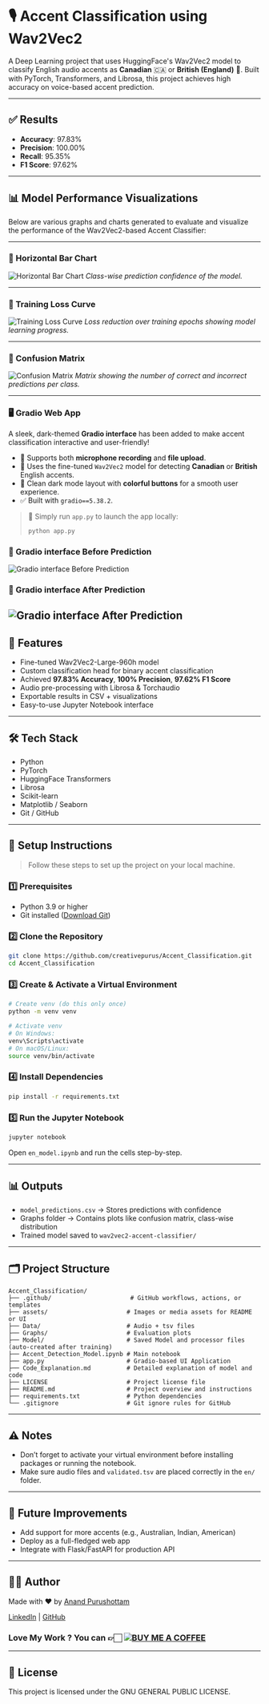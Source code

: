 
# 🎙️ Accent Classification using Wav2Vec2

A Deep Learning project that uses HuggingFace's Wav2Vec2 model to classify English audio accents as **Canadian** 🇨🇦 or **British (England)** 🏴. Built with PyTorch, Transformers, and Librosa, this project achieves high accuracy on voice-based accent prediction.

---

## ✅ Results

- **Accuracy**: 97.83%
- **Precision**: 100.00%
- **Recall**: 95.35%
- **F1 Score**: 97.62%

---

## 📊 Model Performance Visualizations

Below are various graphs and charts generated to evaluate and visualize the performance of the Wav2Vec2-based Accent Classifier:

---

### 🔹 Horizontal Bar Chart
![Horizontal Bar Chart](assets/horizontal_bar_chart.png)
*Class-wise prediction confidence of the model.*

---

### 🔹 Training Loss Curve
![Training Loss Curve](assets/Training_Loss_curve.png)
*Loss reduction over training epochs showing model learning progress.*

---

### 🔹 Confusion Matrix
![Confusion Matrix](assets/Confusion_Matrix.png)
*Matrix showing the number of correct and incorrect predictions per class.*

---

### 🖥️ Gradio Web App

A sleek, dark-themed **Gradio interface** has been added to make accent classification interactive and user-friendly!

* 🎤 Supports both **microphone recording** and **file upload**.
* 🧠 Uses the fine-tuned `Wav2Vec2` model for detecting **Canadian** or **British** English accents.
* 🌌 Clean dark mode layout with **colorful buttons** for a smooth user experience.
* ✅ Built with `gradio==5.38.2`.

> 🚀 Simply run `app.py` to launch the app locally:
>
> ```bash
> python app.py
> ```

### 🔹 Gradio interface Before Prediction
![Gradio interface Before Prediction](assets/Gradio_1.png)

### 🔹 Gradio interface After Prediction
![Gradio interface After Prediction](assets/Gradio_2.png)
---

## 🚀 Features

- Fine-tuned Wav2Vec2-Large-960h model
- Custom classification head for binary accent classification
- Achieved **97.83% Accuracy**, **100% Precision**, **97.62% F1 Score**
- Audio pre-processing with Librosa & Torchaudio
- Exportable results in CSV + visualizations
- Easy-to-use Jupyter Notebook interface

---

## 🛠️ Tech Stack

- Python
- PyTorch
- HuggingFace Transformers
- Librosa
- Scikit-learn
- Matplotlib / Seaborn
- Git / GitHub

---

## 🧰 Setup Instructions

> Follow these steps to set up the project on your local machine.

### 1️⃣ Prerequisites

- Python 3.9 or higher
- Git installed ([Download Git](https://git-scm.com/downloads))

### 2️⃣ Clone the Repository

```bash
git clone https://github.com/creativepurus/Accent_Classification.git
cd Accent_Classification
```

### 3️⃣ Create & Activate a Virtual Environment

```bash
# Create venv (do this only once)
python -m venv venv

# Activate venv
# On Windows:
venv\Scripts\activate
# On macOS/Linux:
source venv/bin/activate
```

### 4️⃣ Install Dependencies

```bash
pip install -r requirements.txt
```

### 5️⃣ Run the Jupyter Notebook

```bash
jupyter notebook
```

Open `en_model.ipynb` and run the cells step-by-step.

---

## 📊 Outputs

- `model_predictions.csv` → Stores predictions with confidence
- Graphs folder → Contains plots like confusion matrix, class-wise distribution
- Trained model saved to `wav2vec2-accent-classifier/`

---

## 🗂️ Project Structure

```
Accent_Classification/
├── .github/                      # GitHub workflows, actions, or templates
├── assets/                      # Images or media assets for README or UI
├── Data/                        # Audio + tsv files
├── Graphs/                      # Evaluation plots
├── Model/                       # Saved Model and processor files (auto-created after training)
├── Accent_Detection_Model.ipynb # Main notebook
├── app.py                       # Gradio-based UI Application
├── Code_Explanation.md          # Detailed explanation of model and code
├── LICENSE                      # Project license file
├── README.md                    # Project overview and instructions
├── requirements.txt             # Python dependencies
└── .gitignore                   # Git ignore rules for GitHub
```

---

## ⚠️ Notes

- Don’t forget to activate your virtual environment before installing packages or running the notebook.
- Make sure audio files and `validated.tsv` are placed correctly in the `en/` folder.

---

## 🧪 Future Improvements

- Add support for more accents (e.g., Australian, Indian, American)
- Deploy as a full-fledged web app
- Integrate with Flask/FastAPI for production API

---

## 👨‍💻 Author

Made with ❤️ by [Anand Purushottam](https://github.com/creativepurus)

[LinkedIn](https://www.linkedin.com/in/creativepurus/) | [GitHub](https://github.com/creativepurus)

### Love My Work ? You can 👉🏻 [![BUY ME A COFFEE](https://img.shields.io/badge/Buy%20Me%20a%20Coffee%20☕-%23FFDD00.svg?&style=for-the-badge&logo=buy-me-a-coffee&logoColor=black)](https://www.buymeacoffee.com/creativepuru)

---

## 📄 License

This project is licensed under the GNU GENERAL PUBLIC LICENSE.